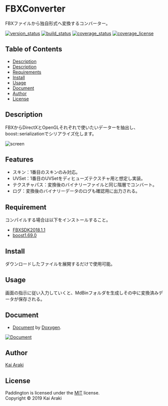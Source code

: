 FBXConverter
====================

FBXファイルから独自形式へ変換するコンバーター。

[![version_status][url_shields_version]](#)
[![build_status][url_shields_build]](#)
[![coverage_status][url_shields_coverage]](#)
[![coverage_license][url_shields_license]](#)

Table of Contents
--------------------
* [Description](#Description)
* [Description](#Description)
* [Requirements](#Requirement)
* [Install](#Install)
* [Usage](#Usage)
* [Document](#Document)
* [Author](#Author)
* [License](#License)

Description
--------------------
FBXからDirectXとOpenGLそれぞれで使いたいデーターを抽出し、boost::serializationでシリアライズ化します。

![screen][url_screen_image]

Features
--------------------
* スキン：1番目のスキンのみ対応。
* UVSet：1番目のUVSetをディヒューズテクスチャ用と想定し実装。
* テクスチャパス：変換後のバイナリーファイルと同じ階層でコンバート。
* ログ：変換後のバイナリーデータのログも確認用に出力される。

Requirement
--------------------
コンパイルする場合は以下をインストールすること。
* [FBXSDK2018.1.1][url_fbx_sdk]
* [boost1.69.0][url_boost]

Install
--------------------
ダウンロードしたファイルを展開するだけで使用可能。

Usage
--------------------
画面の指示に従い入力していくと、MdBinフォルダを生成しその中に変換済みデータが保存される。

Document
--------------------
* [Document][url_document] by [Doxygen][url_doxygen].

[![Document][url_document_image]][url_document]

Author
--------------------
[Kai Araki][url_author]

License
--------------------
Paddington is licensed under the [MIT][url_mit] license.  
Copyright &copy; 2019 Kai Araki


[url_shields_version]: https://img.shields.io/badge/version-v1.0-blue.svg
[url_shields_build]: https://img.shields.io/badge/build-passing-brightgreen.svg
[url_shields_coverage]: https://img.shields.io/badge/build-passing-brightgreen.svg
[url_shields_license]: https://img.shields.io/badge/license-MIT-blue.svg
[url_screen_image]: https://coron4444.github.io/FbxConverter/resource/image.png
[url_fbx_sdk]: https://www.autodesk.com/developer-network/platform-technologies/fbx-sdk-archives
[url_boost]: https://www.boost.org/users/history/version_1_69_0.html
[url_document]: https://coron4444.github.io/FbxConverter/Document/html/index.html
[url_doxygen]: http://www.doxygen.jp/
[url_document_image]:https://coron4444.github.io/FbxConverter/resource/document.png
[url_author]: https://github.com/Coron4444
[url_mit]: https://opensource.org/licenses/mit-license.php